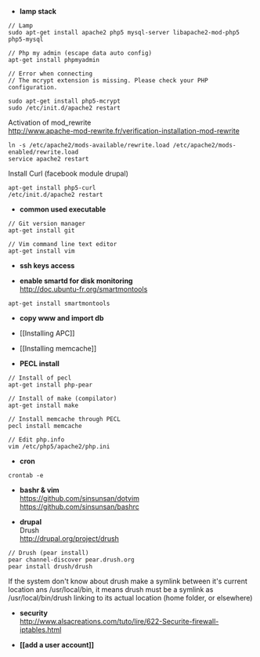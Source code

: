* **lamp stack**

```
// Lamp    
sudo apt-get install apache2 php5 mysql-server libapache2-mod-php5 php5-mysql

// Php my admin (escape data auto config)   
apt-get install phpmyadmin

// Error when connecting 
// The mcrypt extension is missing. Please check your PHP configuration.

sudo apt-get install php5-mcrypt
sudo /etc/init.d/apache2 restart

```

Activation of mod_rewrite    
http://www.apache-mod-rewrite.fr/verification-installation-mod-rewrite
```
ln -s /etc/apache2/mods-available/rewrite.load /etc/apache2/mods-enabled/rewrite.load
service apache2 restart
```

Install Curl (facebook module drupal)
```
apt-get install php5-curl
/etc/init.d/apache2 restart
```



* **common used executable**

```
// Git version manager
apt-get install git 

// Vim command line text editor
apt-get install vim 
```

* **ssh keys access**

* **enable smartd for disk monitoring**  
http://doc.ubuntu-fr.org/smartmontools   
```  
apt-get install smartmontools
```

* **copy www and import db**

* [[Installing APC]]

* [[Installing memcache]]

* **PECL install**   

```
// Install of pecl
apt-get install php-pear

// Install of make (compilator)
apt-get install make

// Install memcache through PECL
pecl install memcache

// Edit php.info 
vim /etc/php5/apache2/php.ini
```

* **cron**   
```
crontab -e
```

* **bashr & vim**   
https://github.com/sinsunsan/dotvim   
https://github.com/sinsunsan/bashrc

* **drupal**   
Drush   
http://drupal.org/project/drush   

```
// Drush (pear install) 
pear channel-discover pear.drush.org
pear install drush/drush

```
If the system don't know about drush make a symlink between it's current location ans /usr/local/bin, it means drush must be a symlink as 
/usr/local/bin/drush linking to its actual location (home folder, or elsewhere)

* **security**    
http://www.alsacreations.com/tuto/lire/622-Securite-firewall-iptables.html

* **[[add a user account]]**